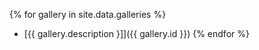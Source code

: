 {% for gallery in site.data.galleries %}
- [{{ gallery.description }]]({{ gallery.id }})
{% endfor %}

